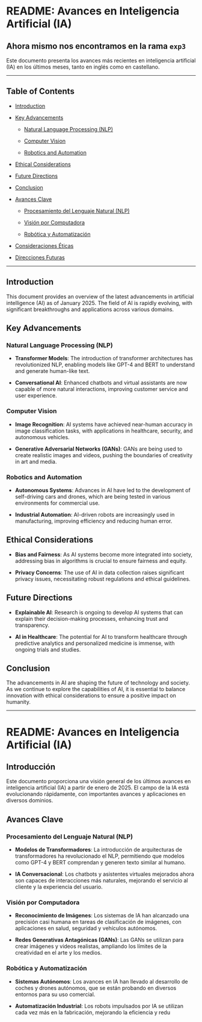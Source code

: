 # README: Avances en Inteligencia Artificial (IA)


## Ahora mismo nos encontramos en la rama `exp3`


Este documento presenta los avances más recientes en inteligencia artificial (IA) en los últimos meses, tanto en inglés como en castellano.


---


## Table of Contents


- [Introduction](#introduction)

- [Key Advancements](#key-advancements)

   - [Natural Language Processing (NLP)](#natural-language-processing-nlp)

   - [Computer Vision](#computer-vision)

   - [Robotics and Automation](#robotics-and-automation)

- [Ethical Considerations](#ethical-considerations)

- [Future Directions](#future-directions)

- [Conclusion](#conclusion)

- [Avances Clave](#avances-clave)

   - [Procesamiento del Lenguaje Natural (NLP)](#procesamiento-del-lenguaje-natural-nlp)

   - [Visión por Computadora](#visión-por-computadora)

   - [Robótica y Automatización](#robótica-y-automatización)

- [Consideraciones Éticas](#consideraciones-éticas)

- [Direcciones Futuras](#direcciones-futuras)


---


## Introduction


This document provides an overview of the latest advancements in artificial intelligence (AI) as of January 2025. The field of AI is rapidly evolving, with significant breakthroughs and applications across various domains.


## Key Advancements


### Natural Language Processing (NLP)


- **Transformer Models**: The introduction of transformer architectures has revolutionized NLP, enabling models like GPT-4 and BERT to understand and generate human-like text.

- **Conversational AI**: Enhanced chatbots and virtual assistants are now capable of more natural interactions, improving customer service and user experience.


### Computer Vision


- **Image Recognition**: AI systems have achieved near-human accuracy in image classification tasks, with applications in healthcare, security, and autonomous vehicles.

- **Generative Adversarial Networks (GANs)**: GANs are being used to create realistic images and videos, pushing the boundaries of creativity in art and media.


### Robotics and Automation


- **Autonomous Systems**: Advances in AI have led to the development of self-driving cars and drones, which are being tested in various environments for commercial use.

- **Industrial Automation**: AI-driven robots are increasingly used in manufacturing, improving efficiency and reducing human error.


## Ethical Considerations


- **Bias and Fairness**: As AI systems become more integrated into society, addressing bias in algorithms is crucial to ensure fairness and equity.

- **Privacy Concerns**: The use of AI in data collection raises significant privacy issues, necessitating robust regulations and ethical guidelines.


## Future Directions


- **Explainable AI**: Research is ongoing to develop AI systems that can explain their decision-making processes, enhancing trust and transparency.

- **AI in Healthcare**: The potential for AI to transform healthcare through predictive analytics and personalized medicine is immense, with ongoing trials and studies.


## Conclusion


The advancements in AI are shaping the future of technology and society. As we continue to explore the capabilities of AI, it is essential to balance innovation with ethical considerations to ensure a positive impact on humanity.


---


# README: Avances en Inteligencia Artificial (IA)


## Introducción


Este documento proporciona una visión general de los últimos avances en inteligencia artificial (IA) a partir de enero de 2025. El campo de la IA está evolucionando rápidamente, con importantes avances y aplicaciones en diversos dominios.


## Avances Clave


### Procesamiento del Lenguaje Natural (NLP)


- **Modelos de Transformadores**: La introducción de arquitecturas de transformadores ha revolucionado el NLP, permitiendo que modelos como GPT-4 y BERT comprendan y generen texto similar al humano.

- **IA Conversacional**: Los chatbots y asistentes virtuales mejorados ahora son capaces de interacciones más naturales, mejorando el servicio al cliente y la experiencia del usuario.


### Visión por Computadora


- **Reconocimiento de Imágenes**: Los sistemas de IA han alcanzado una precisión casi humana en tareas de clasificación de imágenes, con aplicaciones en salud, seguridad y vehículos autónomos.

- **Redes Generativas Antagónicas (GANs)**: Las GANs se utilizan para crear imágenes y videos realistas, ampliando los límites de la creatividad en el arte y los medios.


### Robótica y Automatización


- **Sistemas Autónomos**: Los avances en IA han llevado al desarrollo de coches y drones autónomos, que se están probando en diversos entornos para su uso comercial.

- **Automatización Industrial**: Los robots impulsados por IA se utilizan cada vez más en la fabricación, mejorando la eficiencia y redu